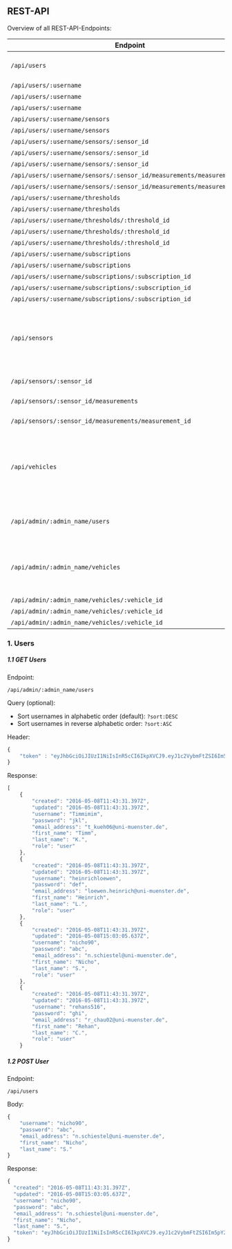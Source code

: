 ## REST-API

Overview of all REST-API-Endpoints:

| Endpoint | Method | Headers | Query | Function |
|----------|--------|---------|-------|----------|
| `/api/users` | **POST** | | | Create a new user (User-Registration) |
| `/api/users/:username` | **GET** | Token | | | 
| `/api/users/:username` | **PUT** | Token | | |
| `/api/users/:username` | **DELETE** | Token | | |
| `/api/users/:username/sensors` | **GET** | Token | | |
| `/api/users/:username/sensors` | **POST** | Token | | |
| `/api/users/:username/sensors/:sensor_id` | **GET** | Token | | |
| `/api/users/:username/sensors/:sensor_id` | **PUT** | Token | | |
| `/api/users/:username/sensors/:sensor_id` | **DELETE** | Token | | |
| `/api/users/:username/sensors/:sensor_id/measurements/measurement_id`| **PUT** | Token | | |
| `/api/users/:username/sensors/:sensor_id/measurements/measurement_id`| **DELETE** | Token | | |
| `/api/users/:username/thresholds`| **GET** | Token | | |
| `/api/users/:username/thresholds`| **POST** | Token | | |
| `/api/users/:username/thresholds/:threshold_id` | **GET** | Token | | |
| `/api/users/:username/thresholds/:threshold_id` | **PUT** | Token | | |
| `/api/users/:username/thresholds/:threshold_id` | **DELETE** | Token | | |
| `/api/users/:username/subscriptions` | **GET** | Token | | |
| `/api/users/:username/subscriptions` | **POST** | Token | | |
| `/api/users/:username/subscriptions/:subscription_id` | **GET** | Token | | |
| `/api/users/:username/subscriptions/:subscription_id` | **PUT** | Token | | |
| `/api/users/:username/subscriptions/:subscription_id` | **DELETE** | Token | | |
| `/api/sensors` | **GET** | Token (optional) | `?bbox=[(0.0, 0.0), (0.0, 1.0), (1.0, 1.0), (1.0, 0.0)]` | |
| `/api/sensors/:sensor_id` | **GET** | Token (optional) | | |
| `/api/sensors/:sensor_id/measurements` | **GET** | Token (optional) | | |
| `/api/sensors/:sensor_id/measurements/measurement_id` | **GET** | Token (optional) | | |
| `/api/vehicles` | **GET** | | `?type=bike`, `?type=car`, etc. | List of all vehicles (bikes, cars, scooters, motorbikes, wheelchairs) or by category |
| `/api/admin/:admin_name/users` | **GET** | Token | `?sort=DESC`, `?sort=ASC` | List all users, only available for admins |
| `/api/admin/:admin_name/vehicles` | **POST** | Token | | List of all vehicles (bikes, cars, scooters, motorbikes, wheelchairs) |
| `/api/admin/:admin_name/vehicles/:vehicle_id` | **GET** | Token | | |
| `/api/admin/:admin_name/vehicles/:vehicle_id` | **PUT** | Token | | |
| `/api/admin/:admin_name/vehicles/:vehicle_id` | **DELETE** | Token | | | |



### 1. Users

##### 1.1 GET Users

Endpoint:

`/api/admin/:admin_name/users`

Query (optional):

* Sort usernames in alphabetic order (default): `?sort:DESC`
* Sort usernames in reverse alphabetic order: `?sort:ASC`

Header:

```javascript
{
    "token" : "eyJhbGciOiJIUzI1NiIsInR5cCI6IkpXVCJ9.eyJ1c2VybmFtZSI6Im5pY2hvOTAiLCJwYXNzd29yZCI6ImFiYyIsImlhdCI6MTQ2MjcxOTAwNCwiZXhwIjoxNDYyODA1NDA0fQ.tAhrym-KBJey4emArB7-zUUE1rYy5aYyg7CNh-qagD0"
}
```

Response:

```javascript
[
    {
        "created": "2016-05-08T11:43:31.397Z",
        "updated": "2016-05-08T11:43:31.397Z",
        "username": "Timmimim",
        "password": "jkl",
        "email_address": "t_kueh06@uni-muenster.de",
        "first_name": "Timm",
        "last_name": "K.",
        "role": "user"
    },
    {
        "created": "2016-05-08T11:43:31.397Z",
        "updated": "2016-05-08T11:43:31.397Z",
        "username": "heinrichloewen",
        "password": "def",
        "email_address": "loewen.heinrich@uni-muenster.de",
        "first_name": "Heinrich",
        "last_name": "L.",
        "role": "user"
    },
    {
        "created": "2016-05-08T11:43:31.397Z",
        "updated": "2016-05-08T15:03:05.637Z",
        "username": "nicho90",
        "password": "abc",
        "email_address": "n.schiestel@uni-muenster.de",
        "first_name": "Nicho",
        "last_name": "S.",
        "role": "user"
    },
    {
        "created": "2016-05-08T11:43:31.397Z",
        "updated": "2016-05-08T11:43:31.397Z",
        "username": "rehans516",
        "password": "ghi",
        "email_address": "r_chau02@uni-muenster.de",
        "first_name": "Rehan",
        "last_name": "C.",
        "role": "user"
    }
```

##### 1.2 POST User

Endpoint:

`/api/users`

Body:

```javascript
{
    "username": "nicho90",
    "password": "abc",
    "email_address": "n.schiestel@uni-muenster.de",
    "first_name": "Nicho",
    "last_name": "S."
}
```

Response:

```javascript
{
  "created": "2016-05-08T11:43:31.397Z",
  "updated": "2016-05-08T15:03:05.637Z",
  "username": "nicho90",
  "password": "abc",
  "email_address": "n.schiestel@uni-muenster.de",
  "first_name": "Nicho",
  "last_name": "S.",
  "token": "eyJhbGciOiJIUzI1NiIsInR5cCI6IkpXVCJ9.eyJ1c2VybmFtZSI6Im5pY2hvOTAiLCJwYXNzd29yZCI6ImFiYyIsImlhdCI6MTQ2MjcxOTAwNCwiZXhwIjoxNDYyODA1NDA0fQ.tAhrym-KBJey4emArB7-zUUE1rYy5aYyg7CNh-qagD0"
}
```
